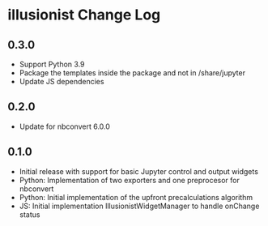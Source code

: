 # illusionist Change Log

## 0.3.0

- Support Python 3.9
- Package the templates inside the package and not in <prefix>/share/jupyter
- Update JS dependencies

## 0.2.0

- Update for nbconvert 6.0.0

## 0.1.0

- Initial release with support for basic Jupyter control and output widgets
- Python: Implementation of two exporters and one preprocesor for nbconvert
- Python: Initial implementation of the upfront precalculations algorithm
- JS: Initial implementation IllusionistWidgetManager to handle onChange status
